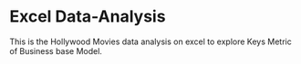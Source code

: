 # Excel Data-Analysis
This is the Hollywood Movies data analysis on excel to explore Keys Metric of Business base Model.
